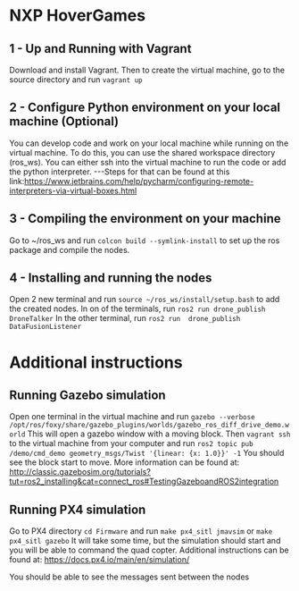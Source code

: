 # NXP HoverGames


## 1 - Up and Running with Vagrant
Download and install Vagrant.
Then to create the virtual machine, go to the source directory and run `vagrant up`

## 2 - Configure Python environment on your local machine (Optional)
You can develop code and work on your local machine while running on the virtual machine.
To do this, you can use the shared workspace directory (ros_ws). You can either ssh into
the virtual machine to run the code or add the python interpreter. 
---Steps for that can be found at this link:https://www.jetbrains.com/help/pycharm/configuring-remote-interpreters-via-virtual-boxes.html

## 3 - Compiling the environment on your machine
Go to ~/ros_ws and run `colcon build --symlink-install` to set up the ros package and 
compile the nodes.

## 4 - Installing and running the nodes
Open 2 new terminal and run `source ~/ros_ws/install/setup.bash` to add the created nodes.
In on of the terminals, run `ros2 run drone_publish DroneTalker`
In the other terminal, run `ros2 run  drone_publish DataFusionListener`

# Additional instructions

## Running Gazebo simulation

Open one terminal in the virtual machine and run 
`gazebo --verbose /opt/ros/foxy/share/gazebo_plugins/worlds/gazebo_ros_diff_drive_demo.world`
This will open a gazebo window with a moving block.
Then `vagrant ssh` to the virtual machine from your computer and run
`ros2 topic pub /demo/cmd_demo geometry_msgs/Twist '{linear: {x: 1.0}}' -1`
You should see the block start to move. More information can be found at: 
http://classic.gazebosim.org/tutorials?tut=ros2_installing&cat=connect_ros#TestingGazeboandROS2integration

## Running PX4 simulation

Go to PX4 directory `cd Firmware` and run `make px4_sitl jmavsim` or `make px4_sitl gazebo`
It will take some time, but the simulation should start and you will be able to command the quad copter.
Additional instructions can be found at: https://docs.px4.io/main/en/simulation/

You should be able to see the messages sent between the nodes
